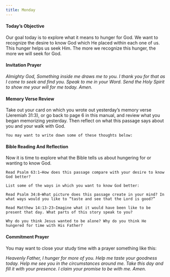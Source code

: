 ```yaml
---
title: Monday
---
```


#### Today’s Objective

Our goal today is to explore what it means to hunger for God. We want to recognize the desire to know God which He placed within each one of us. This hunger helps us seek Him. The more we recognize this hunger, the more we will seek for God.

#### Invitation Prayer

_Almighty God, Something inside me draws me to you. I thank you for that as I come to seek and find you. Speak to me in your Word. Send the Holy Spirit to show me your will for me today. Amen._

#### Memory Verse Review

Take out your card on which you wrote out yesterday’s memory verse (Jeremiah 31:3), or go back to page 6 in this manual, and review what you began memorizing yesterday. Then reflect on what this passage says about you and your walk with God.

`You may want to write down some of these thoughts below:`

#### Bible Reading And Reflection

Now it is time to explore what the Bible tells us about hungering for or wanting to know God.

`Read Psalm 63:1—How does this passage compare with your desire to know God better?`

`List some of the ways in which you want to know God better:`

`Read Psalm 34:8—What picture does this passage create in your mind? In what ways would you like to “taste and see that the Lord is good?”`

`Read Matthew 14:13-23—Imagine what it would have been like to be present that day. What parts of this story speak to you?`

`Why do you think Jesus wanted to be alone? Why do you think He hungered for time with His Father?`

#### Commitment Prayer

You may want to close your study time with a prayer something like this:

_Heavenly Father, I hunger for more of you. Help me taste your goodness today. Help me see you in the circumstances around me. Take this day and fill it with your presence. I claim your promise to be with me. Amen._